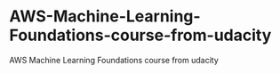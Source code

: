 # AWS-Machine-Learning-Foundations-course-from-udacity
AWS Machine Learning Foundations course from udacity
